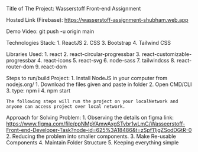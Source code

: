 Title of The Project: Wasserstoff Front-end Assignment

Hosted Link (Firebase): https://wasserstoff-assignment-shubham.web.app

Demo Video: 
git push -u origin main

Technologies Stack: 
    1. ReactJS 
    2. CSS
    3. Bootstrap 
    4. Tailwind CSS

Libraries Used: 
    1. react
    2. react-circular-progressbar
    3. react-customizable-progressbar
    4. react-icons
    5. react-svg
    6. node-sass
    7. tailwindcss
    8. react-router-dom
    9. react-dom

Steps to run/build Project:
    1. Install NodeJS in your computer from nodejs.org/
    1. Download the files given and paste in folder
    2. Open CMD/CLI
    3. type: 
            npm i
    4. npm start

    The following steps will run the project on your localNetwork and anyone can access project over local network.


Approach for Solving Problem:
    1. Observing the details on figma link: https://www.figma.com/file/ppNMpYAmwAxgSTvbr1wLmC/Wasseerstoff-Front-end-Developer-Task?node-id=625%3A18486&t=zSpf11jgZSodDGtR-0
    2. Reducing the problem into smaller components.
    3. Make Re-usable Components 
    4. Maintain Folder Structure
    5. Keeping everything simple 
